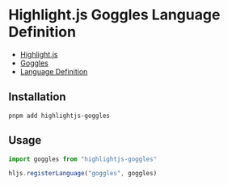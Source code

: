 # Highlight.js Goggles Language Definition

- [Highlight.js](https://github.com/highlightjs/highlight.js)
- [Goggles](https://github.com/brave/goggles-quickstart)
- [Language Definition](https://highlightjs.readthedocs.io/en/latest/language-guide.html)

## Installation

```console
pnpm add highlightjs-goggles
```

## Usage

```ts
import goggles from "highlightjs-goggles"

hljs.registerLanguage("goggles", goggles)
```
